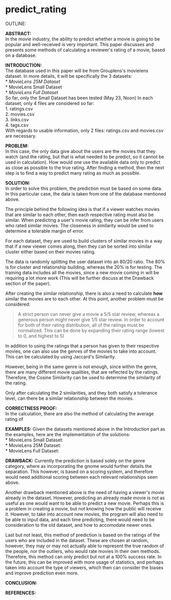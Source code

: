 # predict_rating

OUTLINE:

**ABSTRACT:**  
    In the movie industry, the ability to predict whether a movie is going to be popular and well-received is very important.
    This paper discusses and presents some methods of calculating a reviewer's rating of a movie, based on a database.

**INTRODUCTION:**  
The database used in this paper will be from Grouplens's movielens dataset. In more details, it will be specifically the 3 datasets:  
    * *MovieLens 25M Dataset*  
    * MovieLens Small Dataset  
    * *MovieLens Full Dataset*  
So far, only the Small Dataset has been tested (May 23, Noon)
In each dataset, only 4 files are considered so far:   
    1. ratings.csv  
    2. movies.csv  
    3. links.csv  
    4. tags.csv  
With regards to usable information, only 2 files: ratings.csv and movies.csv are necessary. 

**PROBLEM:**  
In this case, the only data give about the users are the movies that they watch (and the rating, but that is what needed to be predict, so it cannot be used in calculation). How would one use the available data only to predict as close as possible to the true rating. After finding a method, then the next step is to find a way to predict many rating as much as possible.

**SOLUTION:**  
In order to solve this problem, the prediction must be based on some data. In this particular case, the data is taken from one of the database mentioned above.  
    
The principle behind the following idea is that if a viewer watches movies that are similar to each other, then each respective rating must also be similar. When predicting a user's movie rating, they can be infer from users who rated similar movies. The closeness in similarity would be used to determine a tolerable margin of error.  

For each dataset, they are used to build clusters of similar movies in a way that if a new viewer comes along, then they can be sorted into similar cluster either based on their movies rating.   

The data is randomly splitting the user dataset into an 80/20 ratio. The 80% is for cluster and relationship building, whereas the 20% is for testing. The training data includes all the movies, since a new movie coming in will be requiring a lot more work (This will be further discuss at the Drawback section of the paper).  

After creating the similar relationship, there is also a need to calculate **how** similar the movies are to each other. At this point, another problem must be considered: 
>   A strict person can never give a movie a 5/5 star review, whereas a generous person might never give 1/5 star review. In order to account for both of their rating distribution, all of the ratings must be normalized. This can be done by expanding their rating range (lowest to 0, and highest to 5)  
    
In addition to using the ratings that a person has given to their respective movies, one can also use the genres of the movies to take into account. This can be calculated by using Jaccard's Similarity. 

However, being in the same genre is not enough, since within the genre, there are many different movie qualities, that are reflected by the ratings. Therefore, the Cosine Similarity can be used to determine the similarity of the rating.

Only after calculating the 2 similarities, and they both satisfy a tolerance level, can there be a similar relationship between the movies.

**CORRECTNESS PROOF:**  
In the calculation, there are also the method of calculating the average rating of 

**EXAMPLES:**
Given the datasets mentioned above in the Introduction part as the examples, here are the implementation of the solutions:  
     * MovieLens Small Dataset:  
     * MovieLens 25M Dataset:  
     * MovieLens Full Dataset:  

**DRAWBACK:**
Currently the prediction is based solely on the genre category, where as incorporating the gnome would further details the separation. This however, is based on a scoring system, and therefore would need additional scoring between each relevant relationships seen above.

Another drawback mentioned above is the need of having a viewer's movie already in the dataset. However, predicting an already made movie is not as useful as one would want to be able to predict a new movie. Perhaps this is a problem in creating a movie, but not knowing how the public will receive it. However, to take into account new movies, the program will also need to be able to input data, and each time predicting, there would need to be consideration to the old dataset, and how to accomodate newer ones. 

Last but not least, this method of prediction is based on the ratings of the users who are included in the dataset. These are chosen at random, however, they may or may not actually able to represent the true random of the people, nor the outliers, who would rate movies in their own methods. Therefore, this method can only predict but not at a 100% success rate. In the future, this can be improved with more usage of statistics, and perhaps taken into account the type of viewers, which then can consider the biases and improve prediction even more.

**CONCLUSION:**  

**REFERENCES:**  